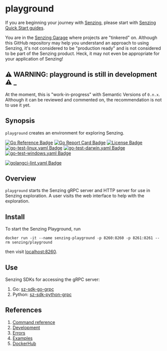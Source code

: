 # playground

If you are beginning your journey with [Senzing],
please start with [Senzing Quick Start guides].

You are in the [Senzing Garage] where projects are "tinkered" on.
Although this GitHub repository may help you understand an approach to using Senzing,
it's not considered to be "production ready" and is not considered to be part of the Senzing product.
Heck, it may not even be appropriate for your application of Senzing!

## :warning: WARNING: playground is still in development :warning: _

At the moment, this is "work-in-progress" with Semantic Versions of `0.n.x`.
Although it can be reviewed and commented on,
the recommendation is not to use it yet.

## Synopsis

`playground` creates an environment for exploring Senzing.

[![Go Reference Badge]][Package reference]
[![Go Report Card Badge]][Go Report Card]
[![License Badge]][License]
[![go-test-linux.yaml Badge]][go-test-linux.yaml]
[![go-test-darwin.yaml Badge]][go-test-darwin.yaml]
[![go-test-windows.yaml Badge]][go-test-windows.yaml]

[![golangci-lint.yaml Badge]][golangci-lint.yaml]

## Overview

`playground` starts the Senzing gRPC server and HTTP server for use in Senzing exploration.
A user visits the web interface to help with the exploration.

## Install

To start the Senzing Playground, run

```console
docker run -it --name senzing-playground -p 8260:8260 -p 8261:8261 --rm senzing/playground
```

then visit [localhost:8260].

## Use

Senzing SDKs for accessing the gRPC server:

1. Go: [sz-sdk-go-grpc]
1. Python: [sz-sdk-python-grpc]

## References

1. [Command reference]
1. [Development]
1. [Errors]
1. [Examples]
1. [DockerHub]

[Command reference]: https://garage.senzing.com/senzing-tools/senzing-tools_playground.html
[Development]: docs/development.md
[DockerHub]: https://hub.docker.com/r/senzing/playground
[Errors]: docs/errors.md
[Examples]: docs/examples.md
[Go Reference Badge]: https://pkg.go.dev/badge/github.com/senzing-garage/playground.svg
[Go Report Card Badge]: https://goreportcard.com/badge/github.com/senzing-garage/playground
[Go Report Card]: https://goreportcard.com/report/github.com/senzing-garage/playground
[go-test-darwin.yaml Badge]: https://github.com/senzing-garage/playground/actions/workflows/go-test-darwin.yaml/badge.svg
[go-test-darwin.yaml]: https://github.com/senzing-garage/playground/actions/workflows/go-test-darwin.yaml
[go-test-linux.yaml Badge]: https://github.com/senzing-garage/playground/actions/workflows/go-test-linux.yaml/badge.svg
[go-test-linux.yaml]: https://github.com/senzing-garage/playground/actions/workflows/go-test-linux.yaml
[go-test-windows.yaml Badge]: https://github.com/senzing-garage/playground/actions/workflows/go-test-windows.yaml/badge.svg
[go-test-windows.yaml]: https://github.com/senzing-garage/playground/actions/workflows/go-test-windows.yaml
[golangci-lint.yaml Badge]: https://github.com/senzing-garage/playground/actions/workflows/golangci-lint.yaml/badge.svg
[golangci-lint.yaml]: https://github.com/senzing-garage/playground/actions/workflows/golangci-lint.yaml
[License Badge]: https://img.shields.io/badge/License-Apache2-brightgreen.svg
[License]: https://github.com/senzing-garage/playground/blob/main/LICENSE
[localhost:8260]: http://localhost:8260
[Package reference]: https://pkg.go.dev/github.com/senzing-garage/playground
[Senzing Garage]: https://github.com/senzing-garage-garage
[Senzing Quick Start guides]: https://docs.senzing.com/quickstart/
[Senzing]: https://senzing.com/
[sz-sdk-go-grpc]: https://github.com/senzing-garage/sz-sdk-go-grpc
[sz-sdk-python-grpc]: https://github.com/senzing-garage/sz-sdk-python-grpc
